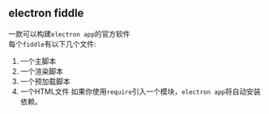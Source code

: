 ## electron fiddle
一款可以构建``electron app``的官方软件  
每个``fiddle``有以下几个文件:  
1. 一个主脚本
2. 一个渲染脚本 
3. 一个预加载脚本
4. 一个HTML文件
如果你使用``require``引入一个模块，``electron app``将自动安装依赖。
